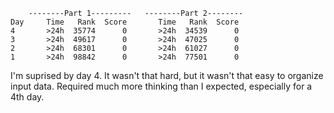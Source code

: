         --------Part 1---------   --------Part 2--------
    Day     Time   Rank  Score       Time   Rank  Score
    4       >24h  35774      0       >24h  34539      0
    3       >24h  49617      0       >24h  47025      0
    2       >24h  68301      0       >24h  61027      0
    1       >24h  98842      0       >24h  77501      0

I'm suprised by day 4. It wasn't that hard, but it wasn't that easy to organize input data. Required much more thinking than I expected, especially for a 4th day.
